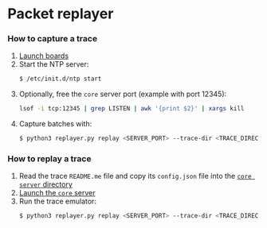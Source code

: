 # Packet replayer

### How to capture a trace
1. [Launch boards](../../../board/followifier/README.md)
1. Start the NTP server:
    ```bash
    $ /etc/init.d/ntp start
    ```
1. Optionally, free the `core` server port (example with port 12345):
    ```bash
   lsof -i tcp:12345 | grep LISTEN | awk '{print $2}' | xargs kill
   ```
1. Capture batches with:
    ```bash
    $ python3 replayer.py replay <SERVER_PORT> --trace-dir <TRACE_DIRECTORY>
    ```

### How to replay a trace
1. Read the trace `README.me` file and copy its `config.json` file into the [`core server` directory](../../server)
1. [Launch the `core` server](../../server/README.md#launch-the-core-server)
1. Run the trace emulator:
    ```bash
    $ python3 replayer.py replay <SERVER_PORT> --trace-dir <TRACE_DIRECTORY> --batch-number <NUMBER_OF_TIMESLOTS_IN_TRACE_DIR>
    ```
